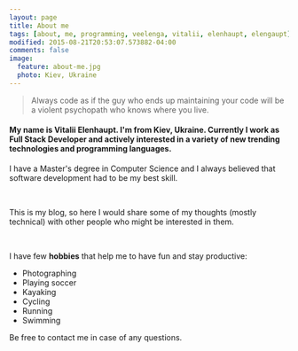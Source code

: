 ```yaml
---
layout: page
title: About me
tags: [about, me, programming, veelenga, vitalii, elenhaupt, elengaupt]
modified: 2015-08-21T20:53:07.573882-04:00
comments: false
image:
  feature: about-me.jpg
  photo: Kiev, Ukraine
---
```


> Always code as if the guy who ends up maintaining your code will be a violent psychopath who knows where you live.

<h4>
My name is Vitalii Elenhaupt. I'm from Kiev, Ukraine. Currently I work as Full Stack Developer and actively interested in a variety of new trending technologies and programming languages.
</h4>

I have a Master's degree in Computer Science and I always believed that software development had to be my best skill.

<br/>

This is my blog, so here I would share some of my thoughts (mostly technical) with other people who might be interested in them.

<br/>

I have few **hobbies** that help me to have fun and stay productive:

  * Photographing
  * Playing soccer
  * Kayaking
  * Cycling
  * Running
  * Swimming

Be free to contact me in case of any questions.

